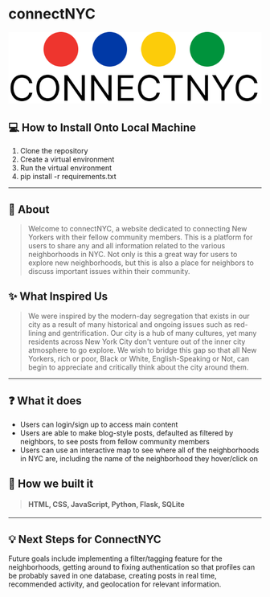 # connectNYC

![Image](/website/static/img/logo.png)
## 💻 **How to Install Onto Local Machine**
1. Clone the repository
2. Create a virtual environment
3. Run the virtual environment
4. pip install -r requirements.txt
***
## 🌆 **About**
> Welcome to connectNYC, a website dedicated to connecting New Yorkers with their fellow community members. This is a platform for users to share any and all information related to the various neighborhoods in NYC. Not only is this a great way for users to explore new neighborhoods, but this is also a place for neighbors to discuss important issues within their community.

## ✨ **What Inspired Us** 
> We were inspired by the modern-day segregation that exists in our city as a result of many historical and ongoing issues such as red-lining and gentrification. Our city is a hub of many cultures, yet many residents across New York City don't venture out of the inner city atmosphere to go explore. We wish to bridge this gap so that all New Yorkers, rich or poor, Black or White, English-Speaking or Not, can begin to appreciate and critically think about the city around them.
***

## ❓ **What it does** 
- Users can login/sign up to access main content
- Users are able to make blog-style posts, defaulted as filtered by neighbors, to see posts from fellow community members
- Users can use an interactive map to see where all of the neighborhoods in NYC are, including the name of the neighborhood they hover/click on


## 🔨 **How we built it**
> #### HTML, CSS, JavaScript, Python, Flask, SQLite
***
## 💡 **Next Steps for ConnectNYC**
Future goals include implementing a filter/tagging feature for the neighborhoods, getting around to fixing authentication so that profiles can be probably saved in one database, creating posts in real time, recommended activity, and geolocation for relevant information.
